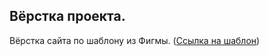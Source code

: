 <h2>Вёрстка проекта.</h2>

Вёрстка сайта по шаблону из Фигмы. ([Cсылка на шаблон](https://www.figma.com/file/r5WSrYXolUMyzQKAs8ssLE/Test-for-ISIPs?type=design&node-id=0-1))
